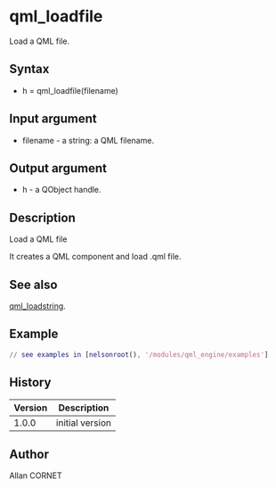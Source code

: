 

# qml_loadfile

Load a QML file.

## Syntax

- h = qml_loadfile(filename)

## Input argument

 - filename - a string: a QML filename.

## Output argument

 - h - a QObject handle.

## Description


  <p>Load a QML file</p>
  <p>It creates a QML component and load .qml file.</p>


## See also

[qml_loadstring](qml_loadstring.md).
## Example

```matlab
// see examples in [nelsonroot(), '/modules/qml_engine/examples']
```

## History

|Version|Description|
|------|------|
|1.0.0|initial version|


## Author

Allan CORNET



